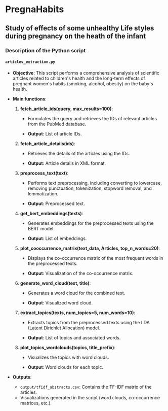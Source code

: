 # PregnaHabits

## Study of effects of some unhealthy Life styles during pregnancy on the heath of the infant


### Description of the Python script

#### `articles_extraction.py`

- **Objective**: This script performs a comprehensive analysis of scientific articles related to children's health and the long-term effects of pregnant women's habits (smoking, alcohol, obesity) on the baby's health.

- **Main functions**:

  1. **fetch_article_ids(query, max_results=100)**:
     - Formulates the query and retrieves the IDs of relevant articles from the PubMed database.

     - **Output**: List of article IDs.

  2. **fetch_article_details(ids)**:
     - Retrieves the details of the articles using the IDs.

     - **Output**: Article details in XML format.

  3. **preprocess_text(text)**:
     - Performs text preprocessing, including converting to lowercase, removing punctuation, tokenization, stopword removal, and lemmatization.

     - **Output**: Preprocessed text.

  4. **get_bert_embeddings(texts)**:
     - Generates embeddings for the preprocessed texts using the BERT model.

     - **Output**: List of embeddings.

  5. **plot_cooccurrence_matrix(text_data, Articles, top_n_words=20)**:
     - Displays the co-occurrence matrix of the most frequent words in the preprocessed texts.

     - **Output**: Visualization of the co-occurrence matrix.

  6. **generate_word_cloud(text, title)**:
     - Generates a word cloud for the combined text.

     - **Output**: Visualized word cloud.

  7. **extract_topics(texts, num_topics=5, num_words=10)**:
     - Extracts topics from the preprocessed texts using the LDA (Latent Dirichlet Allocation) model.

     - **Output**: List of topics and associated words.

  8. **plot_topics_wordclouds(topics, title_prefix)**:
     - Visualizes the topics with word clouds.

     - **Output**: Word clouds for each topic.

- **Outputs**:
  - `output/tfidf_abstracts.csv`: Contains the TF-IDF matrix of the articles.
  - Visualizations generated in the script (word clouds, co-occurrence matrices, etc.).